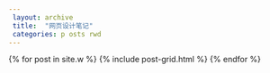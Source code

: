 ```yaml
---
 layout: archive
 title:  "网页设计笔记"
 categories: p osts rwd
---
```



<div class="tiles">
{% for post in site.w %}
  {% include post-grid.html %}
 {% endfor %}
 </div><!-- /.tiles w-->
